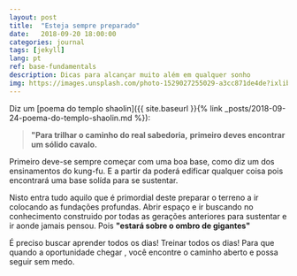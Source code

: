 ```yaml
---
layout: post
title:  "Esteja sempre preparado"
date:   2018-09-20 18:00:00
categories: journal
tags: [jekyll]
lang: pt
ref: base-fundamentals
description: Dicas para alcançar muito além em qualquer sonho
img: https://images.unsplash.com/photo-1529027255029-a3cc871de4de?ixlib=rb-0.3.5&s=d12f2f433a8bdcd8497d5bb83fa810b3&auto=format&fit=crop&w=1350&q=80
---
```


Diz um [poema do templo shaolin]({{ site.baseurl }}{% link _posts/2018-09-24-poema-do-templo-shaolin.md %}):

>__"Para trilhar o caminho do real sabedoria,__
>__primeiro deves encontrar um sólido cavalo.__

Primeiro deve-se sempre começar com uma boa base, como diz um dos ensinamentos do kung-fu. E a partir da poderá edificar qualquer coisa pois encontrará uma base solída para se sustentar.

Nisto entra tudo aquilo que é primordial deste preparar o terreno a ir colocando as fundações profundas. Abrir espaço e ir buscando no conhecimento construido por todas as gerações anteriores para sustentar e ir aonde jamais pensou. Pois __"estará sobre o ombro de gigantes"__

É preciso buscar aprender todos os dias! Treinar todos os dias! Para que quando a oportunidade chegar , você encontre o caminho aberto e possa seguir sem medo.
